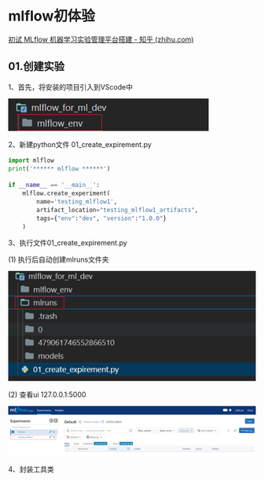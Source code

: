 # mlflow初体验

[初试 MLflow 机器学习实验管理平台搭建 - 知乎 (zhihu.com)](https://zhuanlan.zhihu.com/p/161641400)

## 01.创建实验

1、首先，将安装的项目引入到VScode中

![image-20240714181816251](assets/image-20240714181816251.png)

2、新建python文件 01_create_expirement.py

```python
import mlflow
print('****** mlflow ******')

if __name__ == '__main__':
    mlflow.create_experiment(
        name='testing_mlflow1',
        artifact_location="testing_mlflow1_artifacts",
        tags={"env":"dev", "version":"1.0.0"}
    )
```

3、执行文件01_create_expirement.py

(1) 执行后自动创建mlruns文件夹

![image-20240714182023855](assets/image-20240714182023855.png)

(2) 查看ui 127.0.0.1:5000

![image-20240714182138976](assets/image-20240714182138976.png)

4、封装工具类





